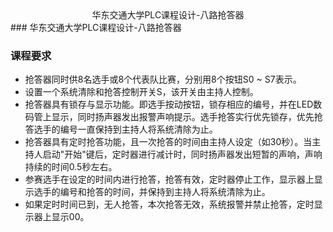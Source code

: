 
<center>华东交通大学PLC课程设计-八路抢答器</center>
### 华东交通大学PLC课程设计-八路抢答器

### 课程要求
- 抢答器同时供8名选手或8个代表队比赛，分别用8个按钮S0 ~ S7表示。
- 设置一个系统清除和抢答控制开关S，该开关由主持人控制。
- 抢答器具有锁存与显示功能。即选手按动按钮，锁存相应的编号，并在LED数码管上显示，同时扬声器发出报警声响提示。选手抢答实行优先锁存，优先抢答选手的编号一直保持到主持人将系统清除为止。
- 抢答器具有定时抢答功能，且一次抢答的时间由主持人设定（如30秒）。当主持人启动"开始"键后，定时器进行减计时，同时扬声器发出短暂的声响，声响持续的时间0.5秒左右。
- 参赛选手在设定的时间内进行抢答，抢答有效，定时器停止工作，显示器上显示选手的编号和抢答的时间，并保持到主持人将系统清除为止。
- 如果定时时间已到，无人抢答，本次抢答无效，系统报警并禁止抢答，定时显示器上显示00。
